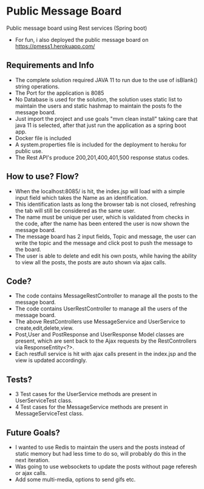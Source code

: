 # Public Message Board
Public message board using Rest services (Spring boot)
* For fun, i also deployed the public message board on https://pmess1.herokuapp.com/

## Requirements and Info
* The complete solution required JAVA 11 to run due to the use of isBlank() string operations.
* The Port for the application is 8085
* No Database is used for the solution, the solution uses static list to maintain the users and static hashmap to maintain the posts fo the message board.
* Just import the project and use goals "mvn clean install" taking care that java 11 is selected, after that just run the application as a spring boot app.
* Docker file is included
* A system.properties file is included for the deployment to heroku for public use.
* The Rest API's produce 200,201,400,401,500 response status codes.

## How to use? Flow?
* When the localhost:8085/ is hit, the index.jsp will load with a simple input field which takes the Name as an identification.
* This identification lasts as long the browser tab is not closed, refreshing the tab will still be considered as the same user.
* The name must be unique per user, which is validated from checks in the code, after the name has been entered the user is now shown the message board.
* The message board has 2 input fields, Topic and message, the user can write the topic and the message and click post to push the message to the board.
* The user is able to delete and edit his own posts, while having the ability to view all the posts, the posts are auto shown via ajax calls.

## Code?
* The code contains MessageRestController to manage all the posts to the message board.
* The code contains UserRestController to manage all the users of the message board.
* The above RestControllers use MessageService and UserService to create,edit,delete,view.
* Post,User and PostResponse and UserResponse Model classes are present, which are sent back to the Ajax requests by the RestControllers via ResponseEntity<?>.
* Each restfull service is hit with ajax calls present in the index.jsp and the view is updated accordingly.

## Tests?
* 3 Test cases for the UserService methods are present in UserServiceTest class.
* 4 Test cases for the MessageService methods are present in MessageServiceTest class.

## Future Goals?
* I wanted to use Redis to maintain the users and the posts instead of static memory but had less time to do so, will probably do this in the next iteration.
* Was going to use websockets to update the posts without page referesh or ajax calls.
* Add some multi-media, options to send gifs etc.
